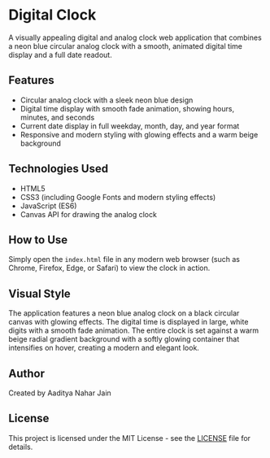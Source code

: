 # Digital Clock

A visually appealing digital and analog clock web application that combines a neon blue circular analog clock with a smooth, animated digital time display and a full date readout.

## Features

- Circular analog clock with a sleek neon blue design
- Digital time display with smooth fade animation, showing hours, minutes, and seconds
- Current date display in full weekday, month, day, and year format
- Responsive and modern styling with glowing effects and a warm beige background

## Technologies Used

- HTML5
- CSS3 (including Google Fonts and modern styling effects)
- JavaScript (ES6)
- Canvas API for drawing the analog clock

## How to Use

Simply open the `index.html` file in any modern web browser (such as Chrome, Firefox, Edge, or Safari) to view the clock in action.

## Visual Style

The application features a neon blue analog clock on a black circular canvas with glowing effects. The digital time is displayed in large, white digits with a smooth fade animation. The entire clock is set against a warm beige radial gradient background with a softly glowing container that intensifies on hover, creating a modern and elegant look.

## Author

Created by Aaditya Nahar Jain

## License

This project is licensed under the MIT License - see the [LICENSE](LICENSE) file for details.
